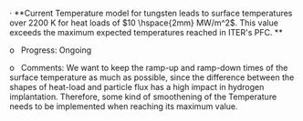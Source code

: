 · **Current Temperature model for tungsten leads to surface temperatures over 2200 K for heat loads of $10 \hspace{2mm} MW/m^2$. This value exceeds the maximum expected temperatures reached in ITER's PFC. **

o   Progress: Ongoing

o   Comments: We want to keep the ramp-up and ramp-down times of the surface temperature as much as possible, since the difference between the shapes of heat-load and particle flux has a high impact in hydrogen implantation. Therefore, some kind of smoothening of the Temperature needs to be implemented when reaching its maximum value.